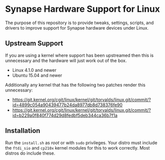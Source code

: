 Synapse Hardware Support for Linux
==================================

The purpose of this repository is to provide tweaks, settings, scripts,
and drivers to improve support for Synapse hardware devices under Linux.

Upstream Support
----------------

If you are using a kernel where support has been upstreamed then this is
unnecessary and the hardware will just work out of the box.

* Linux 4.1.0 and newer
* Ubuntu 15.04 and newer

Additionally any kernel that has the following two patches render this
unnecessary:

* https://git.kernel.org/cgit/linux/kernel/git/torvalds/linux.git/commit/?id=4899c054a90439477b24da8977db8d738376fe90
* https://git.kernel.org/cgit/linux/kernel/git/torvalds/linux.git/commit/?id=b229a0f840f774d29d8fedbf5deb344ca36b7f1a


Installation
------------

Run the `install.sh` as *root* or with `sudo` privileges. Your distro must
include the `ftdi_sio` and `cp210x` kernel modules for this to work correctly.
Most distros do include these.


